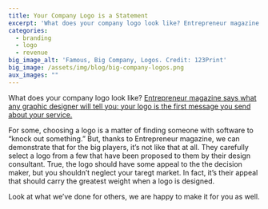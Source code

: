 ```yaml
---
title: Your Company Logo is a Statement
excerpt: 'What does your company logo look like? Entrepreneur magazine says what any graphic designer will tell you: your logo is the first message you send about your service.'
categories:
  - branding
  - logo
  - revenue
big_image_alt: 'Famous, Big Company, Logos. Credit: 123Print'
big_image: /assets/img/blog/big-company-logos.png
aux_images: ""
---
```

What does your company logo look like? <a href="http://www.entrepreneur.com/article/227766" target="_blank">Entrepreneur magazine says what any graphic designer will tell you: your logo is the first message you send about your service.</a>

For some, choosing a logo is a matter of finding someone with software to &ldquo;knock out something.&rdquo; But, thanks to Entrepreneur magazine, we can demonstrate that for the big players, it&rsquo;s not like that at all. They carefully select a logo from a few that have been proposed to them by their design consultant. True, the logo should have some appeal to the the decision maker, but you shouldn&rsquo;t neglect your taregt market. In fact, it&rsquo;s their appeal that should carry the greatest weight when a logo is designed.

Look at what we&rsquo;ve done for others, we are happy to make it for you as well.